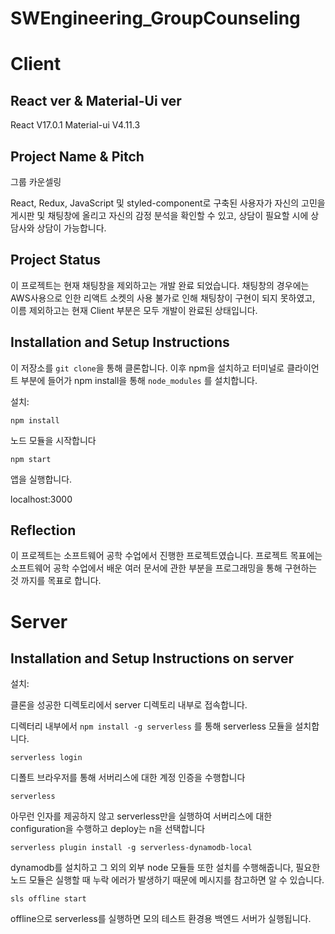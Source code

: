 # SWEngineering_GroupCounseling

# Client

## React ver & Material-Ui ver

React V17.0.1
Material-ui V4.11.3

## Project Name & Pitch

그룹 카운셀링

React, Redux, JavaScript 및 styled-component로 구축된 사용자가 자신의 고민을 게시판 및 채팅창에 올리고 자신의 감정 분석을 확인할 수 있고, 상담이 필요할 시에 상담사와 상담이 가능합니다.

## Project Status

이 프로젝트는 현재 채팅창을 제외하고는 개발 완료 되었습니다.
채팅창의 경우에는 AWS사용으로 인한 리액트 소켓의 사용 불가로 인해 채팅창이 구현이 되지 못하였고,
이름 제외하고는 현재 Client 부분은 모두 개발이 완료된 상태입니다.

## Installation and Setup Instructions

이 저장소를 `git clone`을 통해 클론합니다. 이후 npm을 설치하고 터미널로 클라이언트 부분에 들어가 npm install을 통해 `node_modules` 를 설치합니다.

설치:

`npm install`

노드 모듈을 시작합니다

`npm start`

앱을 실행합니다.

localhost:3000

## Reflection

이 프로젝트는 소프트웨어 공학 수업에서 진행한 프로젝트였습니다.
프로젝트 목표에는 소프트웨어 공학 수업에서 배운 여러 문서에 관한 부분을 프로그래밍을 통해 구현하는 것 까지를 목표로 합니다.

# Server

## Installation and Setup Instructions on server

설치:

클론을 성공한 디렉토리에서 server 디렉토리 내부로 접속합니다.

디렉터리 내부에서 `npm install -g serverless` 를 통해 serverless 모듈을 설치합니다.

`serverless login`

디폴트 브라우저를 통해 서버리스에 대한 계정 인증을 수행합니다

`serverless`

아무런 인자를 제공하지 않고 serverless만을 실행하여 서버리스에 대한 configuration을 수행하고 deploy는 n을 선택합니다

`serverless plugin install -g serverless-dynamodb-local`

dynamodb를 설치하고 그 외의 외부 node 모듈들 또한 설치를 수행해줍니다, 필요한 노드 모듈은 실행할 때 누락 에러가 발생하기 때문에 메시지를 참고하면 알 수 있습니다.

`sls offline start`

offline으로 serverless를 실행하면 모의 테스트 환경용 백엔드 서버가 실행됩니다.
